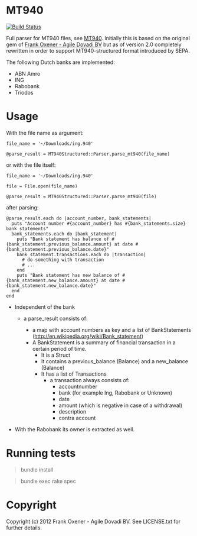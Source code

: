 MT940
======

[![Build Status](https://travis-ci.org/zilverline/mt940.svg)](https://travis-ci.org/zilverline/mt940)

Full parser for MT940 files, see [MT940](http://nl.wikipedia.org/wiki/MT940).
Initially this is based on the original gem of [Frank Oxener - Agile Dovadi BV](http://github.com/dovadi/mt940)
but as of version 2.0 completely rewritten in order to support MT940-structured format introduced by SEPA.

The following Dutch banks are implemented:

* ABN Amro
* ING
* Rabobank
* Triodos

Usage
=====

With the file name as argument:

    file_name = '~/Downloads/ing.940'

    @parse_result = MT940Structured::Parser.parse_mt940(file_name)

or with the file itself:

    file_name = '~/Downloads/ing.940'

    file = File.open(file_name)

    @parse_result = MT940Structured::Parser.parse_mt940(file)

after parsing:

    @parse_result.each do |account_number, bank_statements|
      puts "Account number #{account_number} has #{bank_statements.size} bank statements"
      bank_statements.each do |bank_statement|
        puts "Bank statement has balance of #{bank_statement.previous_balance.amount} at date #{bank_statement.previous_balance.date}"
        bank_statement.transactions.each do |transaction|
          # do something with transaction
          # ...
        end
        puts "Bank statement has new balance of #{bank_statement.new_balance.amount} at date #{bank_statement.new_balance.date}"
      end
    end

* Independent of the bank

  - a parse_result consists of:

    - a map with account numbers as key and a list of BankStatements (http://en.wikipedia.org/wiki/Bank_statement)
    - A BankStatement is a summary of financial transaction in a certain period of time.
      - It is a Struct
      - It contains a previous_balance (Balance) and a new_balance (Balance)
      - It has a list of Transactions
        - a transaction always consists of:
          - accountnumber
          - bank (for example Ing, Rabobank or Unknown)
          - date
          - amount (which is negative in case of a withdrawal)
          - description
          - contra account

* With the Rabobank its owner is extracted as well.

Running tests
=============

> bundle install

> bundle exec rake spec

Copyright
==========

Copyright (c) 2012 Frank Oxener - Agile Dovadi BV. See LICENSE.txt for further details.

